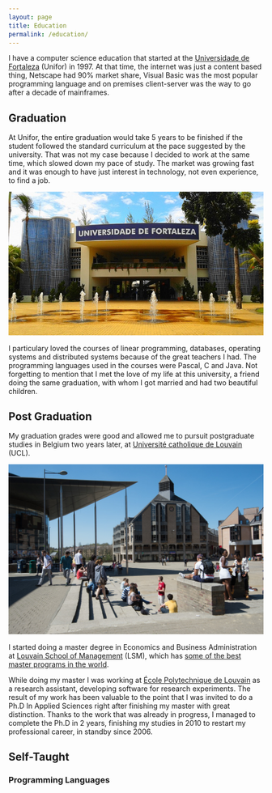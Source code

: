 ```yaml
---
layout: page
title: Education
permalink: /education/
---
```


I have a computer science education that started at the
[Universidade de Fortaleza](http://unifor.br) (Unifor) in 1997. At that time,
the internet was just a content based thing, Netscape had 90% market share,
Visual Basic was the most popular programming language and on premises
client-server was the way to go after a decade of mainframes.

## Graduation

At Unifor, the entire graduation would take 5 years to be finished if the
student followed the standard curriculum at the pace suggested by the university.
That was not my case because I decided to work at the same time, which slowed
down my pace of study. The market was growing fast and it was enough to have
just interest in technology, not even experience, to find a job.

![Unifor](/images/pages/unifor.jpg)

I particulary loved the courses of linear programming, databases, operating
systems and distributed systems because of the great teachers I had. The
programming languages used in the courses were Pascal, C and Java. Not
forgetting to mention that I met the love of my life at this university, a
friend doing the same graduation, with whom I got married and had two beautiful
children.

## Post Graduation

My graduation grades were good and allowed me to pursuit postgraduate studies in
Belgium two years later, at
[Université catholique de Louvain](https://uclouvain.be) (UCL).

![UCL](/images/pages/ucl.jpg)

I started doing a master degree in Economics and Business Administration at
[Louvain School of Management](https://uclouvain.be/fr/facultes/lsm) (LSM),
which has [some of the best master programs in the world](https://uclouvain.be/fr/facultes/lsm/actualites/classement-eduniversal-2017-nos-programmes-parmi-les-meilleurs-masters.html).

While doing my master I was working at
[École Polytechnique de Louvain](https://uclouvain.be/fr/facultes/epl) as a
research assistant, developing software for research experiments. The result of
my work has been valuable to the point that I was invited to do a Ph.D In
Applied Sciences right after finishing my master with great distinction. Thanks
to the work that was already in progress, I managed to complete the Ph.D in 2
years, finishing my studies in 2010 to restart my professional career, in
standby since 2006.

## Self-Taught

### Programming Languages

<div id="visualization"></div>

<script type="text/javascript">
  var container = document.getElementById('visualization');

  var items = new vis.DataSet([
    {id: 1, content: 'C/C++', start: '1998-10-01', end: '2000-01-31'},
    {id: 2, content: 'Visual Basic', start: '1999-10-01', end: '2002-01-31'},
    {id: 3, content: 'Java', start: '1999-02-01', end: new Date()},
    {id: 4, content: 'Clojure', start: '2015-01-01', end: new Date()},
    {id: 5, content: 'Python', start: '2015-10-01', end: new Date()},
    {id: 6, content: 'Go', start: '2019-10-01', end: new Date()},
    {id: 7, content: 'Groovy', start: '2020-01-01', end: new Date()},
    {id: 8, content: 'Rust', start: '2020-04-01', end: new Date()}
  ]);

  // Configuration for the Timeline
  var options = {
    zoomMin: 630720000000
  };

  // Create a Timeline
  var timeline = new vis.Timeline(container, items, options);
</script>
